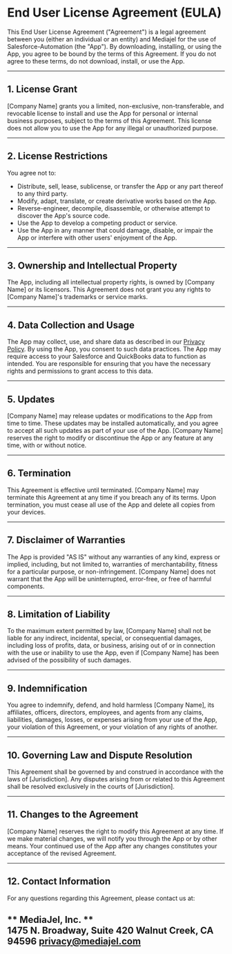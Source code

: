 # End User License Agreement (EULA) 


This End User License Agreement ("Agreement") is a legal agreement between you (either an individual or an entity) and Mediajel for the use of Salesforce-Automation (the "App"). By downloading, installing, or using the App, you agree to be bound by the terms of this Agreement. If you do not agree to these terms, do not download, install, or use the App.

---

## 1. License Grant
[Company Name] grants you a limited, non-exclusive, non-transferable, and revocable license to install and use the App for personal or internal business purposes, subject to the terms of this Agreement. This license does not allow you to use the App for any illegal or unauthorized purpose.

---

## 2. License Restrictions
You agree not to:
- Distribute, sell, lease, sublicense, or transfer the App or any part thereof to any third party.
- Modify, adapt, translate, or create derivative works based on the App.
- Reverse-engineer, decompile, disassemble, or otherwise attempt to discover the App's source code.
- Use the App to develop a competing product or service.
- Use the App in any manner that could damage, disable, or impair the App or interfere with other users' enjoyment of the App.

---

## 3. Ownership and Intellectual Property
The App, including all intellectual property rights, is owned by [Company Name] or its licensors. This Agreement does not grant you any rights to [Company Name]'s trademarks or service marks.

---

## 4. Data Collection and Usage
The App may collect, use, and share data as described in our [Privacy Policy](#). By using the App, you consent to such data practices. The App may require access to your Salesforce and QuickBooks data to function as intended. You are responsible for ensuring that you have the necessary rights and permissions to grant access to this data.

---

## 5. Updates
[Company Name] may release updates or modifications to the App from time to time. These updates may be installed automatically, and you agree to accept all such updates as part of your use of the App. [Company Name] reserves the right to modify or discontinue the App or any feature at any time, with or without notice.

---

## 6. Termination
This Agreement is effective until terminated. [Company Name] may terminate this Agreement at any time if you breach any of its terms. Upon termination, you must cease all use of the App and delete all copies from your devices.

---

## 7. Disclaimer of Warranties
The App is provided "AS IS" without any warranties of any kind, express or implied, including, but not limited to, warranties of merchantability, fitness for a particular purpose, or non-infringement. [Company Name] does not warrant that the App will be uninterrupted, error-free, or free of harmful components.

---

## 8. Limitation of Liability
To the maximum extent permitted by law, [Company Name] shall not be liable for any indirect, incidental, special, or consequential damages, including loss of profits, data, or business, arising out of or in connection with the use or inability to use the App, even if [Company Name] has been advised of the possibility of such damages.

---

## 9. Indemnification
You agree to indemnify, defend, and hold harmless [Company Name], its affiliates, officers, directors, employees, and agents from any claims, liabilities, damages, losses, or expenses arising from your use of the App, your violation of this Agreement, or your violation of any rights of another.

---

## 10. Governing Law and Dispute Resolution
This Agreement shall be governed by and construed in accordance with the laws of [Jurisdiction]. Any disputes arising from or related to this Agreement shall be resolved exclusively in the courts of [Jurisdiction].

---

## 11. Changes to the Agreement
[Company Name] reserves the right to modify this Agreement at any time. If we make material changes, we will notify you through the App or by other means. Your continued use of the App after any changes constitutes your acceptance of the revised Agreement.

---

## 12. Contact Information
For any questions regarding this Agreement, please contact us at:

** MediaJel, Inc. **  
1475 N. Broadway, Suite 420 Walnut Creek, CA 94596
privacy@mediajel.com
---